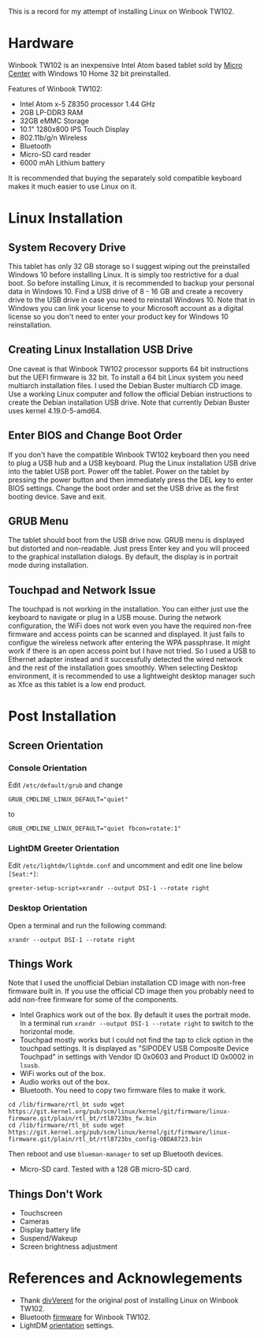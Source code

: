 This is a record for my attempt of installing Linux on Winbook TW102.
# Hardware

Winbook TW102 is an inexpensive Intel Atom based tablet sold by
[Micro Center](https://www.microcenter.com/product/496688/winbook-tw102-101-quot) with Windows 10 Home 32 bit preinstalled.

Features of Winbook TW102:
* Intel Atom x-5 Z8350 processor 1.44 GHz
* 2GB LP-DDR3 RAM
* 32GB eMMC Storage
* 10.1" 1280x800 IPS Touch Display
* 802.11b/g/n Wireless
* Bluetooth
* Micro-SD card reader
* 6000 mAh Lithium battery

It is recommended that buying the separately sold compatible keyboard makes it much easier to use Linux on it.

# Linux Installation

## System Recovery Drive
This tablet has only 32 GB storage so I suggest wiping out the preinstalled Windows 10 before installing Linux. It is simply
too restrictive for a dual boot. So before installing Linux, it is recommended to backup your personal data in
Windows 10. Find a USB drive of 8 - 16 GB and create a recovery drive to the USB drive in case you need to reinstall
Windows 10. Note that in Windows you can link your license to your Microsoft account as a digital license so you don't need
to enter your product key for Windows 10 reinstallation.

## Creating Linux Installation USB Drive
One caveat is that Winbook TW102 processor supports 64 bit instructions but the UEFI firmware is 32 bit. To install a 64 bit
Linux system you need multiarch installation files. I used the Debian Buster multiarch CD image. Use a working Linux
computer and follow the official Debian instructions to create the Debian installation USB drive. Note that currently Debian
Buster uses kernel 4.19.0-5-amd64.

## Enter BIOS and Change Boot Order
If you don't have the compatible Winbook TW102 keyboard then you need to plug a USB hub and a USB keyboard. Plug the Linux
installation USB drive into the tablet USB port. Power off the tablet. Power on the tablet by pressing the
power button and then immediately press the DEL key to enter BIOS settings. Change the boot order and set the USB drive as
the first booting device. Save and exit.

## GRUB Menu
The tablet should boot from the USB drive now. GRUB menu is displayed but distorted and non-readable. Just press Enter key
and you will proceed to the graphical installation dialogs. By default, the display is in portrait mode during installation.

## Touchpad and Network Issue
The touchpad is not working in the installation. You can either just use the keyboard to navigate or plug in a USB mouse.
During the network configuration, the WiFi does not work even you have the required non-free firmware and access points
can be
scanned and displayed. It just fails to configue the wireless network after entering the WPA passphrase. It might work
if there is an open access point but I have not tried. So I used a USB to Ethernet adapter instead and it successfully
detected the wired network and the rest of the installation goes smoothly. When selecting Desktop environment, it is
recommended to use a lightweight desktop manager such as Xfce as this tablet is a low end product.

# Post Installation
## Screen Orientation
### Console Orientation
Edit `/etc/default/grub` and change

`
GRUB_CMDLINE_LINUX_DEFAULT="quiet"
`

to

`
GRUB_CMDLINE_LINUX_DEFAULT="quiet fbcon=rotate:1"
`
### LightDM Greeter Orientation
Edit `/etc/lightdm/lightdm.conf` and uncomment and edit one line below `[Seat:*]`:

`
greeter-setup-script=xrandr --output DSI-1 --rotate right
`
### Desktop Orientation
Open a terminal and run the following command:

`
xrandr --output DSI-1 --rotate right
`

## Things Work
Note that I used the unofficial Debian installation CD image with non-free firmware built in. If you use the official CD
image then you probably need to add non-free firmware for some of the components.
* Intel Graphics work out of the box. By default it uses the portrait mode. In a terminal run
`xrandr --output DSI-1 --rotate right` to switch to the horizontal mode.
* Touchpad mostly works but I could not find the tap to click option in the touchpad settings. It is displayed as "SIPODEV
USB Composite Device Touchpad" in settings with Vendor ID 0x0603 and Product ID 0x0002 in `lsusb`.
* WiFi works out of the box.
* Audio works out of the box.
* Bluetooth. You need to copy two firmware files to make it work.

```
cd /lib/firmware/rtl_bt sudo wget https://git.kernel.org/pub/scm/linux/kernel/git/firmware/linux-firmware.git/plain/rtl_bt/rtl8723bs_fw.bin
cd /lib/firmware/rtl_bt sudo wget https://git.kernel.org/pub/scm/linux/kernel/git/firmware/linux-firmware.git/plain/rtl_bt/rtl8723bs_config-OBDA8723.bin
```

Then reboot and use `blueman-manager` to set up Bluetooth devices.
* Micro-SD card. Tested with a 128 GB micro-SD card.
## Things Don't Work
* Touchscreen
* Cameras
* Display battery life
* Suspend/Wakeup
* Screen brightness adjustment
# References and Acknowlegements
* Thank [divVerent](https://github.com/divVerent/linux-on-winbook-tw102) for the original post of installing Linux on Winbook TW102.
* Bluetooth [firmware](https://www.reddit.com/r/linuxmint/comments/aothqi/bluetooth_not_working/) for Winbook TW102.
* LightDM [orientation](https://askubuntu.com/questions/408302/rotated-monitor-login-screen-needs-rotation) settings.
